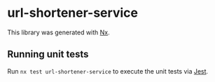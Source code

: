 # url-shortener-service

This library was generated with [Nx](https://nx.dev).

## Running unit tests

Run `nx test url-shortener-service` to execute the unit tests via [Jest](https://jestjs.io).
